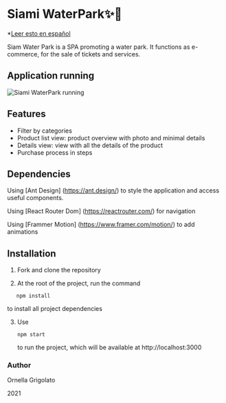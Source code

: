 
# Siami WaterPark✨👙

*[Leer esto en español](https://github.com/OrnellaGrigolato/Siami_WaterPark/blob/main/README.md)

Siam Water Park is a SPA promoting a water park. It functions as e-commerce, for the sale of tickets and services.

## Application running

![Siami WaterPark running](https://github.com/OrnellaGrigolato/Siami_WaterPark/blob/main/Siami_Waterpark_Running.gif)


## Features

- Filter by categories
- Product list view: product overview with photo and minimal details
- Details view: view with all the details of the product
- Purchase process in steps

## Dependencies

Using [Ant Design] (https://ant.design/) to style the application and access useful components.

Using [React Router Dom] (https://reactrouter.com/) for navigation

Using [Frammer Motion] (https://www.framer.com/motion/) to add animations

## Installation

1. Fork and clone the repository

2. At the root of the project, run the command

```
   npm install
   ```
   to install all project dependencies

3. Use 

   ```
   npm start
   ```

   to run the project, which will be available at http://localhost:3000


### Author

Ornella Grigolato

2021


